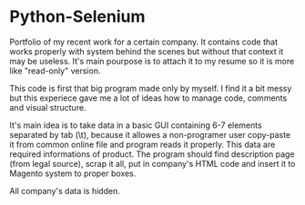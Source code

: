 # Python-Selenium
Portfolio of my recent work for a certain company. It contains code that works properly with system behind the scenes but without that context it may be useless. It's main pourpose is to attach it to my resume so it is more like "read-only" version.

This code is first that big program made only by myself. I find it a bit messy but this experiece gave me a lot of ideas how to manage code, comments and visual structure.

It's main idea is to take data in a basic GUI containing 6-7 elements separated by tab (\t), because it allowes a non-programer user copy-paste it from common online file and program reads it properly. This data are required informations of product. The program should find description page (from legal source), scrap it all, put in company's HTML code and insert it to Magento system to proper boxes.

All company's data is hidden.
